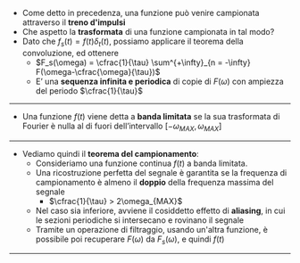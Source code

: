 + Come detto in precedenza, una funzione può venire campionata attraverso il **treno d'impulsi**
+ Che aspetto la **trasformata** di una funzione campionata in tal modo?
+ Dato che $f_s(t) = f(t)\delta_t(t)$, possiamo applicare il teorema della convoluzione, ed ottenere
	+ $F_s(\omega) = \cfrac{1}{\tau} \sum^{+\infty}_{n = -\infty} F(\omega-\cfrac{\omega}{\tau})$
	+ E’ una **sequenza infinita e periodica** di copie di $F(\omega)$ con ampiezza del periodo $\cfrac{1}{\tau}$ 
---
+ Una funzione $f(t)$ viene detta a **banda limitata**  se la sua trasformata di Fourier è nulla al di fuori dell’intervallo $[ -\omega_{MAX}, \omega_{MAX}]$ 
---
+ Vediamo quindi il **teorema del campionamento**:
	+ Consideriamo una funzione continua $f(t)$ a banda limitata. 
	+ Una ricostruzione perfetta del segnale è garantita se la frequenza di campionamento è almeno il **doppio** della frequenza massima del segnale
		+ $\cfrac{1}{\tau} > 2\omega_{MAX}$ 
	+ Nel caso sia inferiore, avviene il cosiddetto effetto di **aliasing**, in cui le sezioni periodiche si intersecano e rovinano il segnale
	+ Tramite un operazione di filtraggio, usando un'altra funzione, è possibile poi recuperare $F(\omega)$ da $F_s(\omega)$, e quindi $f(t)$
---
